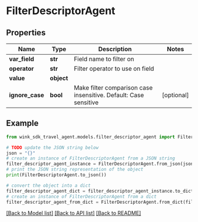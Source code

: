 # FilterDescriptorAgent


## Properties

Name | Type | Description | Notes
------------ | ------------- | ------------- | -------------
**var_field** | **str** | Field name to filter on | 
**operator** | **str** | Filter operator to use on field | 
**value** | **object** |  | 
**ignore_case** | **bool** | Make filter comparison case insensitive. Default: Case sensitive  | [optional] 

## Example

```python
from wink_sdk_travel_agent.models.filter_descriptor_agent import FilterDescriptorAgent

# TODO update the JSON string below
json = "{}"
# create an instance of FilterDescriptorAgent from a JSON string
filter_descriptor_agent_instance = FilterDescriptorAgent.from_json(json)
# print the JSON string representation of the object
print(FilterDescriptorAgent.to_json())

# convert the object into a dict
filter_descriptor_agent_dict = filter_descriptor_agent_instance.to_dict()
# create an instance of FilterDescriptorAgent from a dict
filter_descriptor_agent_from_dict = FilterDescriptorAgent.from_dict(filter_descriptor_agent_dict)
```
[[Back to Model list]](../README.md#documentation-for-models) [[Back to API list]](../README.md#documentation-for-api-endpoints) [[Back to README]](../README.md)


